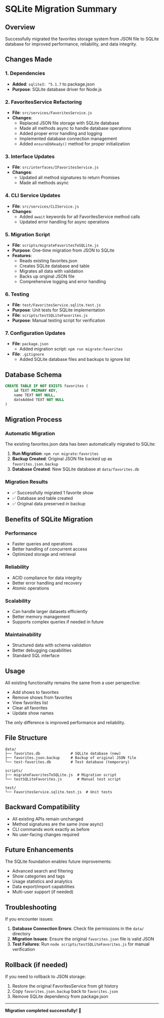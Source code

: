 # SQLite Migration Summary

## Overview
Successfully migrated the favorites storage system from JSON file to SQLite database for improved performance, reliability, and data integrity.

## Changes Made

### 1. Dependencies
- **Added**: `sqlite3: ^5.1.7` to package.json
- **Purpose**: SQLite database driver for Node.js

### 2. FavoritesService Refactoring
- **File**: `src/services/FavoritesService.js`
- **Changes**:
  - Replaced JSON file storage with SQLite database
  - Made all methods async to handle database operations
  - Added proper error handling and logging
  - Implemented database connection management
  - Added `ensureDbReady()` method for proper initialization

### 3. Interface Updates
- **File**: `src/interfaces/IFavoritesService.js`
- **Changes**:
  - Updated all method signatures to return Promises
  - Made all methods async

### 4. CLI Service Updates
- **File**: `src/services/CLIService.js`
- **Changes**:
  - Added `await` keywords for all FavoritesService method calls
  - Updated error handling for async operations

### 5. Migration Script
- **File**: `scripts/migrateFavoritesToSQLite.js`
- **Purpose**: One-time migration from JSON to SQLite
- **Features**:
  - Reads existing favorites.json
  - Creates SQLite database and table
  - Migrates all data with validation
  - Backs up original JSON file
  - Comprehensive logging and error handling

### 6. Testing
- **File**: `test/FavoritesService.sqlite.test.js`
- **Purpose**: Unit tests for SQLite implementation
- **File**: `scripts/testSQLiteFavorites.js`
- **Purpose**: Manual testing script for verification

### 7. Configuration Updates
- **File**: `package.json`
  - Added migration script: `npm run migrate:favorites`
- **File**: `.gitignore`
  - Added SQLite database files and backups to ignore list

## Database Schema

```sql
CREATE TABLE IF NOT EXISTS favorites (
    id TEXT PRIMARY KEY,
    name TEXT NOT NULL,
    dateAdded TEXT NOT NULL
)
```

## Migration Process

### Automatic Migration
The existing favorites.json data has been automatically migrated to SQLite:

1. **Run Migration**: `npm run migrate:favorites`
2. **Backup Created**: Original JSON file backed up as `favorites.json.backup`
3. **Database Created**: New SQLite database at `data/favorites.db`

### Migration Results
- ✅ Successfully migrated 1 favorite show
- ✅ Database and table created
- ✅ Original data preserved in backup

## Benefits of SQLite Migration

### Performance
- Faster queries and operations
- Better handling of concurrent access
- Optimized storage and retrieval

### Reliability
- ACID compliance for data integrity
- Better error handling and recovery
- Atomic operations

### Scalability
- Can handle larger datasets efficiently
- Better memory management
- Supports complex queries if needed in future

### Maintainability
- Structured data with schema validation
- Better debugging capabilities
- Standard SQL interface

## Usage

All existing functionality remains the same from a user perspective:
- Add shows to favorites
- Remove shows from favorites
- View favorites list
- Clear all favorites
- Update show names

The only difference is improved performance and reliability.

## File Structure

```
data/
├── favorites.db              # SQLite database (new)
├── favorites.json.backup     # Backup of original JSON file
└── test-favorites.db         # Test database (temporary)

scripts/
├── migrateFavoritesToSQLite.js  # Migration script
└── testSQLiteFavorites.js       # Manual test script

test/
└── FavoritesService.sqlite.test.js  # Unit tests
```

## Backward Compatibility

- All existing APIs remain unchanged
- Method signatures are the same (now async)
- CLI commands work exactly as before
- No user-facing changes required

## Future Enhancements

The SQLite foundation enables future improvements:
- Advanced search and filtering
- Show categories and tags
- Usage statistics and analytics
- Data export/import capabilities
- Multi-user support (if needed)

## Troubleshooting

If you encounter issues:

1. **Database Connection Errors**: Check file permissions in the `data/` directory
2. **Migration Issues**: Ensure the original `favorites.json` file is valid JSON
3. **Test Failures**: Run `node scripts/testSQLiteFavorites.js` for manual verification

## Rollback (if needed)

If you need to rollback to JSON storage:
1. Restore the original FavoritesService from git history
2. Copy `favorites.json.backup` back to `favorites.json`
3. Remove SQLite dependency from package.json

---

**Migration completed successfully! 🎉**
